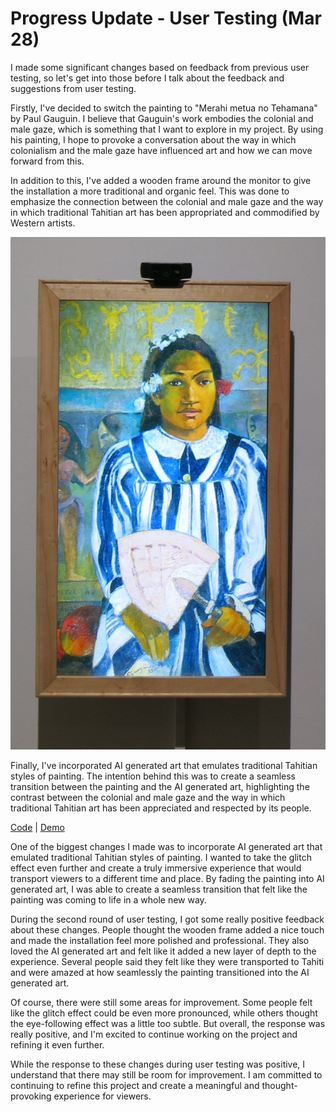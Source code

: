 # Progress Update - User Testing (Mar 28)
I made some significant changes based on feedback from previous user testing, so let's get into those before I talk about the feedback and suggestions from user testing.

Firstly, I've decided to switch the painting to "Merahi metua no Tehamana" by Paul Gauguin. I believe that Gauguin's work embodies the colonial and male gaze, which is something that I want to explore in my project. By using his painting, I hope to provoke a conversation about the way in which colonialism and the male gaze have influenced art and how we can move forward from this.

In addition to this, I've added a wooden frame around the monitor to give the installation a more traditional and organic feel. This was done to emphasize the connection between the colonial and male gaze and the way in which traditional Tahitian art has been appropriated and commodified by Western artists.

<p align="center">
  <img width="600" src="https://github.com/mlk525/capstone/blob/main/images/IMG_1528%20(2).JPG">
</p>

Finally, I've incorporated AI generated art that emulates traditional Tahitian styles of painting. The intention behind this was to create a seamless transition between the painting and the AI generated art, highlighting the contrast between the colonial and male gaze and the way in which traditional Tahitian art has been appreciated and respected by its people.

[Code](https://editor.p5js.org/taxicabguy/sketches/2da17lkPg) | [Demo](https://editor.p5js.org/taxicabguy/full/2da17lkPg)

One of the biggest changes I made was to incorporate AI generated art that emulated traditional Tahitian styles of painting. I wanted to take the glitch effect even further and create a truly immersive experience that would transport viewers to a different time and place. By fading the painting into AI generated art, I was able to create a seamless transition that felt like the painting was coming to life in a whole new way.

During the second round of user testing, I got some really positive feedback about these changes. People thought the wooden frame added a nice touch and made the installation feel more polished and professional. They also loved the AI generated art and felt like it added a new layer of depth to the experience. Several people said they felt like they were transported to Tahiti and were amazed at how seamlessly the painting transitioned into the AI generated art.

Of course, there were still some areas for improvement. Some people felt like the glitch effect could be even more pronounced, while others thought the eye-following effect was a little too subtle. But overall, the response was really positive, and I'm excited to continue working on the project and refining it even further.

While the response to these changes during user testing was positive, I understand that there may still be room for improvement. I am committed to continuing to refine this project and create a meaningful and thought-provoking experience for viewers.

